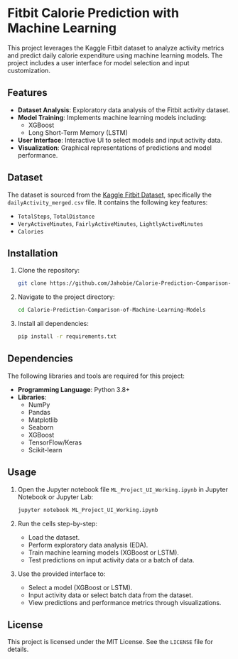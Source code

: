 # Fitbit Calorie Prediction with Machine Learning

This project leverages the Kaggle Fitbit dataset to analyze activity metrics and predict daily calorie expenditure using machine learning models. The project includes a user interface for model selection and input customization.

## Features

- **Dataset Analysis**: Exploratory data analysis of the Fitbit activity dataset.
- **Model Training**: Implements machine learning models including:
  - XGBoost
  - Long Short-Term Memory (LSTM)
- **User Interface**: Interactive UI to select models and input activity data.
- **Visualization**: Graphical representations of predictions and model performance.

## Dataset

The dataset is sourced from the [Kaggle Fitbit Dataset](https://github.com/mrudulapatteparapu/kaggle-fitbit-dataset), specifically the `dailyActivity_merged.csv` file. It contains the following key features:
- `TotalSteps`, `TotalDistance`
- `VeryActiveMinutes`, `FairlyActiveMinutes`, `LightlyActiveMinutes`
- `Calories`

## Installation

1. Clone the repository:
   ```bash
   git clone https://github.com/Jahobie/Calorie-Prediction-Comparison-of-Machine-Learning-Models
   ```

2. Navigate to the project directory:
   ```bash
   cd Calorie-Prediction-Comparison-of-Machine-Learning-Models
   ```

3. Install all dependencies:
   ```bash
   pip install -r requirements.txt
   ```

## Dependencies

The following libraries and tools are required for this project:

- **Programming Language**: Python 3.8+
- **Libraries**:
  - NumPy
  - Pandas
  - Matplotlib
  - Seaborn
  - XGBoost
  - TensorFlow/Keras
  - Scikit-learn

## Usage

1. Open the Jupyter notebook file `ML_Project_UI_Working.ipynb` in Jupyter Notebook or Jupyter Lab:
   ```bash
   jupyter notebook ML_Project_UI_Working.ipynb
   ```
2. Run the cells step-by-step:
   - Load the dataset.
   - Perform exploratory data analysis (EDA).
   - Train machine learning models (XGBoost or LSTM).
   - Test predictions on input activity data or a batch of data.

3. Use the provided interface to:
   - Select a model (XGBoost or LSTM).
   - Input activity data or select batch data from the dataset.
   - View predictions and performance metrics through visualizations.

## License

This project is licensed under the MIT License. See the `LICENSE` file for details.
